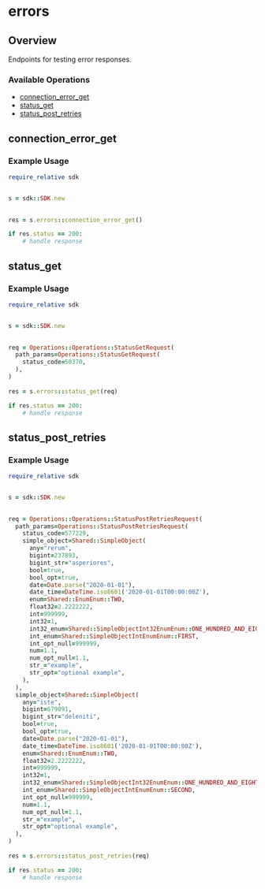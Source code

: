 # errors

## Overview

Endpoints for testing error responses.

### Available Operations

* [connection_error_get](#connection_error_get)
* [status_get](#status_get)
* [status_post_retries](#status_post_retries)

## connection_error_get

### Example Usage

```ruby
require_relative sdk


s = sdk::SDK.new

    
res = s.errors::connection_error_get()

if res.status == 200:
    # handle response

```

## status_get

### Example Usage

```ruby
require_relative sdk


s = sdk::SDK.new

   
req = Operations::Operations::StatusGetRequest(
  path_params=Operations::StatusGetRequest(
    status_code=50370,
  ),
)
    
res = s.errors::status_get(req)

if res.status == 200:
    # handle response

```

## status_post_retries

### Example Usage

```ruby
require_relative sdk


s = sdk::SDK.new

   
req = Operations::Operations::StatusPostRetriesRequest(
  path_params=Operations::StatusPostRetriesRequest(
    status_code=577229,
    simple_object=Shared::SimpleObject(
      any="rerum",
      bigint=237893,
      bigint_str="asperiores",
      bool=true,
      bool_opt=true,
      date=Date.parse("2020-01-01"),
      date_time=DateTime.iso8601('2020-01-01T00:00:00Z'),
      enum=Shared::EnumEnum::TWO,
      float32=2.2222222,
      int=999999,
      int32=1,
      int32_enum=Shared::SimpleObjectInt32EnumEnum::ONE_HUNDRED_AND_EIGHTY_ONE,
      int_enum=Shared::SimpleObjectIntEnumEnum::FIRST,
      int_opt_null=999999,
      num=1.1,
      num_opt_null=1.1,
      str_="example",
      str_opt="optional example",
    ),
  ),
  simple_object=Shared::SimpleObject(
    any="iste",
    bigint=679091,
    bigint_str="deleniti",
    bool=true,
    bool_opt=true,
    date=Date.parse("2020-01-01"),
    date_time=DateTime.iso8601('2020-01-01T00:00:00Z'),
    enum=Shared::EnumEnum::TWO,
    float32=2.2222222,
    int=999999,
    int32=1,
    int32_enum=Shared::SimpleObjectInt32EnumEnum::ONE_HUNDRED_AND_EIGHTY_ONE,
    int_enum=Shared::SimpleObjectIntEnumEnum::SECOND,
    int_opt_null=999999,
    num=1.1,
    num_opt_null=1.1,
    str_="example",
    str_opt="optional example",
  ),
)
    
res = s.errors::status_post_retries(req)

if res.status == 200:
    # handle response

```
